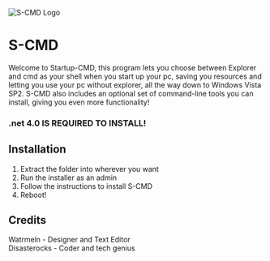 ![S-CMD Logo](https://media.discordapp.net/attachments/843931672092868658/1139981534468784229/scmd.png?width=64&height=64)

# S-CMD
Welcome to Startup-CMD, this program lets you choose between Explorer and cmd as your shell when you start up your pc, saving you resources and letting you use your pc without explorer, all the way down to Windows Vista SP2.
S-CMD also includes an optional set of command-line tools you can install, giving you even more functionality!
### .net 4.0 IS REQUIRED TO INSTALL!

## Installation
1. Extract the folder into wherever you want
2. Run the installer as an admin
3. Follow the instructions to install S-CMD
4. Reboot!

## Credits
Watrmeln - Designer and Text Editor
<br>
Disasterocks - Coder and tech genius
